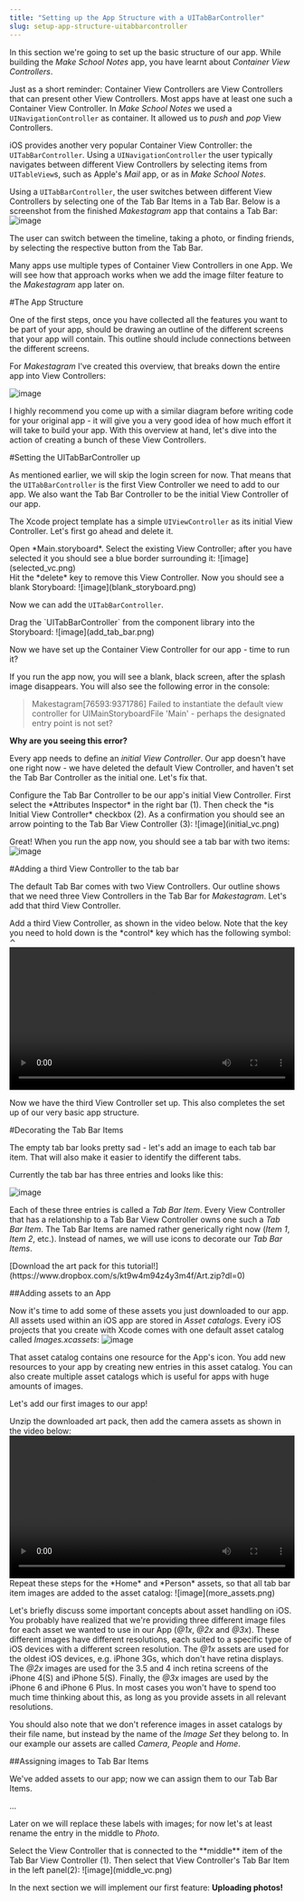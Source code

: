 ```yaml
---
title: "Setting up the App Structure with a UITabBarController"
slug: setup-app-structure-uitabbarcontroller
---     
```


In this section we're going to set up the basic structure of our app. While building the *Make School Notes* app, you have learnt about *Container View Controllers*.

Just as a short reminder: Container View Controllers are View Controllers that can present other View Controllers. Most apps have at least one such a Container View Controller. In *Make School Notes* we used a `UINavigationController` as container. It allowed us to *push* and *pop* View Controllers.

iOS provides another very popular Container View Controller: the `UITabBarController`. Using a `UINavigationController` the user typically navigates between different View Controllers by selecting items from `UITableView`s, such as Apple's *Mail* app, or as in *Make School Notes*.

Using a `UITabBarController`, the user switches between different View Controllers by selecting one of the Tab Bar Items in a Tab Bar. Below is a screenshot from the finished *Makestagram* app that contains a Tab Bar:
![image](tab_bar_example.png)

The user can switch between the timeline, taking a photo, or finding friends, by selecting the respective button from the Tab Bar. 

Many apps use multiple types of Container View Controllers in one App. We will see how that approach works when we add the image filter feature to the *Makestagram* app later on.

#The App Structure

One of the first steps, once you have collected all the features you want to be part of your app, should be drawing an outline of the different screens that your app will contain. This outline should include connections between the different screens.

For *Makestagram* I've created this overview, that breaks down the entire app into View Controllers:

![image](app_structure.png)

I highly recommend you come up with a similar diagram before writing code for your original app - it will give you a very good idea of how much effort it will take to build your app. With this overview at hand, let's dive into the action of creating a bunch of these View Controllers.

#Setting the UITabBarController up

As mentioned earlier, we will skip the login screen for now. That means that the `UITabBarController` is the first View Controller we need to add to our app. We also want the Tab Bar Controller to be the initial View Controller of our app.

The Xcode project template has a simple `UIViewController` as its initial View Controller.
Let's first go ahead and delete it.

<div class="action"></div>
Open *Main.storyboard*. Select the existing View Controller; after you have selected it you should see a blue border surrounding it: 
![image](selected_vc.png)

<div class="action"></div>
Hit the *delete* key to remove this View Controller. Now you should see a blank Storyboard:
![image](blank_storyboard.png)

Now we can add the `UITabBarController`.

<div class="action"></div>
Drag the `UITabBarController` from the component library into the Storyboard:
![image](add_tab_bar.png)

Now we have set up the Container View Controller for our app - time to run it?

If you run the app now, you will see a blank, black screen, after the splash image disappears. You will also see the following error in the console:

> Makestagram[76593:9371786] Failed to instantiate the default view controller for UIMainStoryboardFile 'Main' - perhaps the designated entry point is not set?

**Why are you seeing this error?**

Every app needs to define an *initial View Controller*. Our app doesn't have one right now - we have deleted the default View Controller, and haven't set the Tab Bar Controller as the initial one. Let's fix that.

<div class="action"></div>
Configure the Tab Bar Controller to be our app's initial View Controller. First select the *Attributes Inspector* in the right bar (1). Then check the *is Initial View Controller* checkbox (2). As a confirmation you should see an arrow pointing to the Tab Bar View Controller (3): 
![image](initial_vc.png)

Great! When you run the app now, you should see a tab bar with two items:
![image](tab_bar_done.png)

#Adding a third View Controller to the tab bar

The default Tab Bar comes with two View Controllers. Our outline shows that we need three View Controllers in the Tab Bar for *Makestagram*. Let's add that third View Controller.

<div class="action"></div>
Add a third View Controller, as shown in the video below. Note that the key you need to hold down is the *control* key which has the following symbol: ⌃
<video width="100%" controls>
  <source src="https://s3.amazonaws.com/mgwu-misc/SA2015/AddViewController_TabBar_Small.mov" type="video/mp4">
</video>

Now we have the third View Controller set up. This also completes the set up of our very basic app structure.

#Decorating the Tab Bar Items

The empty tab bar looks pretty sad - let's add an image to each tab bar item. That will also make it easier to identify the different tabs. 

Currently the tab bar has three entries and looks like this:

![image](tab_bar.png) 

Each of these three entries is called a *Tab Bar Item*. Every View Controller that has a relationship to a Tab Bar View Controller owns one such a *Tab Bar Item*. The Tab Bar Items are named rather generically right now (*Item 1*, *Item 2*, etc.). Instead of names, we will use icons to decorate our *Tab Bar Items*.

<div class="action"></div>
[Download the art pack for this tutorial!](https://www.dropbox.com/s/kt9w4m94z4y3m4f/Art.zip?dl=0)

##Adding assets to an App

Now it's time to add some of these assets you just downloaded to our app. All assets used within an iOS app are stored in *Asset catalogs*. Every iOS projects that you create with Xcode comes with one default asset catalog called *Images.xcassets*:
![image](asset_catalog.png)

That asset catalog contains one resource for the App's icon. You add new resources to your app by creating new entries in this asset catalog. You can also create multiple asset catalogs which is useful for apps with huge amounts of images.

Let's add our first images to our app!
<div class="action"></div>
Unzip the downloaded art pack, then add the camera assets as shown in the video below:

<video width="100%" controls>
  <source src="https://s3.amazonaws.com/mgwu-misc/SA2015/AddImageAssetCatalog_small.mov" type="video/mp4">
</video>

<div class="action"></div>
Repeat these steps for the *Home* and *Person* assets, so that all tab bar item images are added to the asset catalog:
![image](more_assets.png)

Let's briefly discuss some important concepts about asset handling on iOS. You probably have realized that we're providing three different image files for each asset we wanted to use in our App (*@1x*, *@2x* and *@3x*). These different images have different resolutions, each suited to a specific type of iOS devices with a different screen resolution. The *@1x* assets are used for the oldest iOS devices, e.g. iPhone 3Gs, which don't have retina displays. The *@2x* images are used for the 3.5 and 4 inch retina screens of the iPhone 4(S) and iPhone 5(S). Finally, the *@3x* images are used by the iPhone 6 and iPhone 6 Plus. In most cases you won't have to spend too much time thinking about this, as long as you provide assets in all relevant resolutions.

You should also note that we don't reference images in asset catalogs by their file name, but instead by the name of the *Image Set* they belong to. In our example our assets are called *Camera*, *People* and *Home*.

##Assigning images to Tab Bar Items

We've added assets to our app; now we can assign them to our Tab Bar Items.

...

Later on we will replace these labels with images; for now let's at least rename the entry in the middle to *Photo*.

<div class="action"></div>
Select the View Controller that is connected to the **middle** item of the Tab Bar View Controller (1). Then select that View Controller's Tab Bar Item in the left panel(2):
![image](middle_vc.png) 

In the next section we will implement our first feature: **Uploading photos!**
